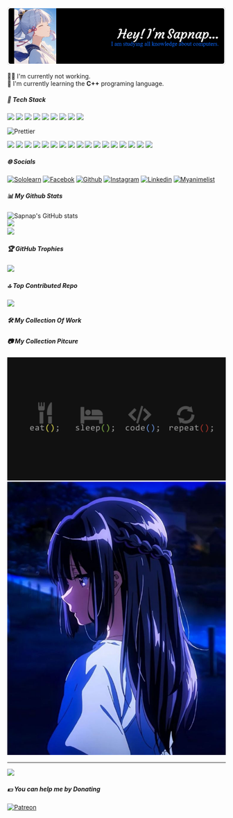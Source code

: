 ![Github Header Image](Image_README/github-header-image.png)

👨‍💼 I'm currently not working.<br/>
📖 I'm currently learning the **C++** programing language.

##### 📓 Tech Stack

<img src="https://img.shields.io/badge/HTML5-E34F26?style=for-the-badge&logo=html5&logoColor=white" />
<img src="https://img.shields.io/badge/CSS3-1572B6?style=for-the-badge&logo=css3&logoColor=white" />
<img src="https://img.shields.io/badge/JavaScript-323330?style=for-the-badge&logo=javascript&logoColor=F7DF1E" />
<img src="https://img.shields.io/badge/C%2B%2B-00599C?style=for-the-badge&logo=c%2B%2B&logoColor=white" />
<img src="https://img.shields.io/badge/Python-FFD43B?style=for-the-badge&logo=python&logoColor=blue" />

<!-- ##### Framework & Library -->
<img src="https://img.shields.io/badge/Bootstrap-563D7C?style=for-the-badge&logo=bootstrap&logoColor=white" />
<img src="https://img.shields.io/badge/CMake-064F8C?style=for-the-badge&logo=cmake&logoColor=white" />
<img src="https://img.shields.io/badge/Font_Awesome-339AF0?style=for-the-badge&logo=fontawesome&logoColor=white" />
<img src="https://img.shields.io/badge/GitHub%20Pages-222222?style=for-the-badge&logo=GitHub%20Pages&logoColor=white" />

![Prettier](https://img.shields.io/badge/prettier-%23F7B93E.svg?style=for-the-badge&logo=prettier&logoColor=black)

<!-- ##### Asistant AI -->
<img src="https://img.shields.io/badge/ChatGPT-74aa9c?style=for-the-badge&logo=openai&logoColor=white" />
<img src="https://img.shields.io/badge/github%20copilot-000000?style=for-the-badge&logo=githubcopilot&logoColor=white" />
<img src="https://img.shields.io/badge/Google%20Gemini-8E75B2?style=for-the-badge&logo=googlegemini&logoColor=white" />

<!-- ##### Community -->
<img src="https://img.shields.io/badge/Hack%20Club-EC3750?style=for-the-badge&logo=Hack%20Club&logoColor=white" />

<!-- ##### Blog -->
<img src="https://img.shields.io/badge/Blogger-FF5722?style=for-the-badge&logo=blogger&logoColor=white" />

<!-- #### IDE -->
<img src="https://img.shields.io/badge/Android_Studio-3DDC84?style=for-the-badge&logo=android-studio&logoColor=white" />
<img src="https://img.shields.io/badge/Arduino_IDE-00979D?style=for-the-badge&logo=arduino&logoColor=white" />
<img src="https://img.shields.io/badge/CLion-000000?style=for-the-badge&logo=clion&logoColor=white" />
<img src="https://img.shields.io/badge/VSCode-0078D4?style=for-the-badge&logo=visual%20studio%20code&logoColor=white" />
<img src="https://img.shields.io/badge/Visual_Studio-5C2D91?style=for-the-badge&logo=visual%20studio&logoColor=white" />

<!-- ##### OS -->

<img src="https://img.shields.io/badge/Kali_Linux-557C94?style=for-the-badge&logo=kali-linux&logoColor=white" />
<img src="https://img.shields.io/badge/Android-3DDC84?style=for-the-badge&logo=android&logoColor=white
" />
<img src="https://img.shields.io/badge/Ubuntu-E95420?style=for-the-badge&logo=ubuntu&logoColor=white" />
<img src="https://img.shields.io/badge/Windows-0078D6?style=for-the-badge&logo=windows&logoColor=white" />

<!-- ##### Prototyping platforms -->
<img src="https://img.shields.io/badge/Arduino-00979D?style=for-the-badge&logo=Arduino&logoColor=white" />

<!-- ##### Scurity Platforms -->
<img src="https://img.shields.io/badge/Hackerone-494649?style=for-the-badge&logo=hackerone&logoColor=white" />
<img src="https://img.shields.io/badge/HackTheBox-111927?style=for-the-badge&logo=Hack%20The%20Box&logoColor=9FEF00" />

##### 🌐 Socials

[![Sololearn](https://img.shields.io/badge/-Sololearn-3a464b?style=for-the-badge&logo=Sololearn&logoColor=white)](https://www.sololearn.com/en/profile/33719532/?ref=app)
[![Facebok](https://img.shields.io/badge/Facebook-1877F2?style=for-the-badge&logo=facebook&logoColor=white)](#)
[![Github](https://img.shields.io/badge/GitHub-100000?style=for-the-badge&logo=github&logoColor=white)](#)
[![Instagram](https://img.shields.io/badge/Instagram-E4405F?style=for-the-badge&logo=instagram&logoColor=white)](#)
[![Linkedin](https://img.shields.io/badge/LinkedIn-0077B5?style=for-the-badge&logo=linkedin&logoColor=white)](#)
[![Myanimelist](https://img.shields.io/badge/Myanimelist-2E51A2?style=for-the-badge&logo=myanimelist&logoColor=white)](#)

##### 📊 My Github Stats

![Sapnap's GitHub stats](https://github-readme-stats.vercel.app/api?username=Sapnap&show=reviews,prs_merged_percentage&show_icons=true&title_color=2e2eff&bg_color=000000&text_color=ffffff&border_color=2e2eff&border_radius=20)<br/>
![](https://nirzak-streak-stats.vercel.app/?user=Sapnap00000&theme=github_dark&hide_border=false)<br/>
![](https://github-readme-stats.vercel.app/api/top-langs/?username=Sapnap00000&theme=github_dark&hide_border=false&include_all_commits=true&count_private=false&layout=compact)

##### 🏆 GitHub Trophies

![](https://github-profile-trophy.vercel.app/?username=Sapnap00000&theme=radical&no-frame=true&no-bg=false&margin-w=4)

##### 🔝 Top Contributed Repo

![](https://github-contributor-stats.vercel.app/api?username=Sapnap00000&limit=5&theme=dark&combine_all_yearly_contributions=true)

##### 🛠️ My Collection Of Work

##### 📷 My Collection Pitcure

![My routine every day](Image_README/My_routine.png)
![My waifu](Image_README/My_waifu.jpeg)

---

[![](https://visitcount.itsvg.in/api?id=Sapnap00000&icon=2&color=1)](https://visitcount.itsvg.in)

##### 💵 You can help me by Donating

[![Patreon](https://img.shields.io/badge/Patreon-F96854?style=for-the-badge&logo=patreon&logoColor=white)](https://patreon.com/#)

<!--
**Sapnap00000/Sapnap00000** is a ✨ _special_ ✨ repository because its `README.md` (this file) appears on your GitHub profile.
-->

